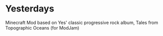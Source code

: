# Yesterdays
Minecraft Mod based on Yes' classic progressive rock album, Tales from Topographic Oceans (for ModJam)
